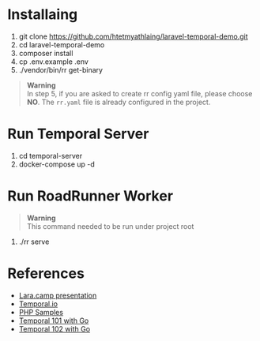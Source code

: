 # Installaing
1. git clone https://github.com/htetmyathlaing/laravel-temporal-demo.git
2. cd laravel-temporal-demo
3. composer install
4. cp .env.example .env
5. ./vendor/bin/rr get-binary 

> **Warning**<br>
> In step 5, if you are asked to create rr config yaml file, 
> please choose **NO**.
> The `rr.yaml` file is already configured in the project.

# Run Temporal Server
1. cd temporal-server
2. docker-compose up -d

# Run RoadRunner Worker
> **Warning**<br>
> This command needed to be run under project root
1. ./rr serve

# References
- [Lara.camp presentation](https://docs.google.com/presentation/d/1-BGLwI17k7Y5OOTpofppWiVq6ax_OIxfCK_HbGKmaGM/edit?usp=sharing)
- [Temporal.io](https://temporal.io/)
- [PHP Samples](https://github.com/temporalio/samples-php)
- [Temporal 101 with Go](https://learn.temporal.io/courses/temporal_101/go)
- [Temporal 102 with Go](https://learn.temporal.io/courses/temporal_102/go)

